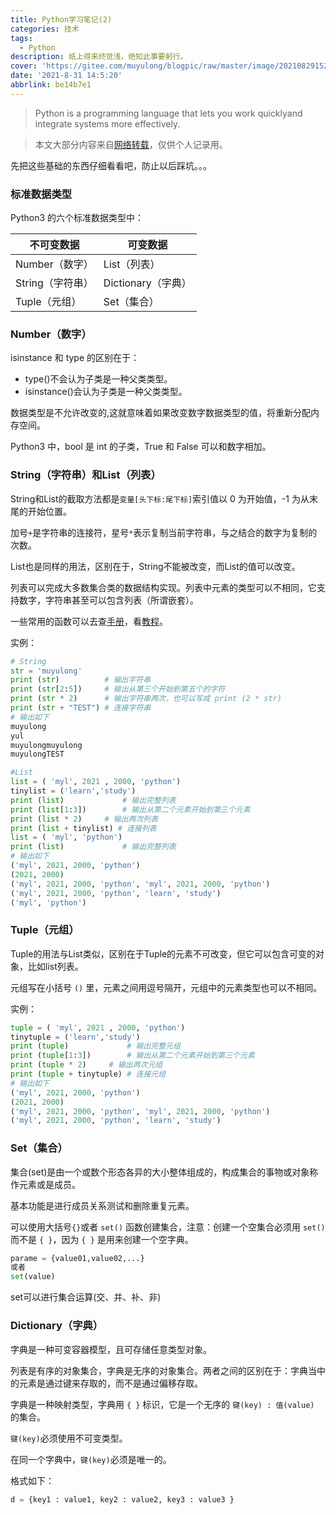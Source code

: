 ```yaml
---
title: Python学习笔记(2)
categories: 技术
tags:
  - Python
description: 纸上得来终觉浅，绝知此事要躬行。
cover: 'https://gitee.com/muyulong/blogpic/raw/master/image/202108291525612.png'
date: '2021-8-31 14:5:20'
abbrlink: be14b7e1
---
```


> Python is a programming language that lets you work quicklyand integrate systems more effectively.

> 本文大部分内容来自[网络转载](https://www.runoob.com/python3)，仅供个人记录用。

先把这些基础的东西仔细看看吧，防止以后踩坑。。。

### 标准数据类型

Python3 的六个标准数据类型中：

| 不可变数据       | 可变数据           |
| ---------------- | ------------------ |
| Number（数字）   | List（列表）       |
| String（字符串） | Dictionary（字典） |
| Tuple（元组）    | Set（集合）        |

### Number（数字）

isinstance 和 type 的区别在于：

- type()不会认为子类是一种父类类型。
- isinstance()会认为子类是一种父类类型。

数据类型是不允许改变的,这就意味着如果改变数字数据类型的值，将重新分配内存空间。

Python3 中，bool 是 int 的子类，True 和 False 可以和数字相加。

### String（字符串）和List（列表）

String和List的截取方法都是`变量[头下标:尾下标]`索引值以 0 为开始值，-1 为从末尾的开始位置。

加号`+`是字符串的连接符，星号`*`表示复制当前字符串，与之结合的数字为复制的次数。

List也是同样的用法，区别在于，String不能被改变，而List的值可以改变。

列表可以完成大多数集合类的数据结构实现。列表中元素的类型可以不相同，它支持数字，字符串甚至可以包含列表（所谓嵌套）。

一些常用的函数可以去查[手册](https://docs.python.org/zh-cn/3.7/tutorial/introduction.html)，看[教程](https://www.liaoxuefeng.com/wiki/1016959663602400)。

实例：

```python
# String
str = 'muyulong'
print (str)          # 输出字符串
print (str[2:5])     # 输出从第三个开始到第五个的字符
print (str * 2)      # 输出字符串两次，也可以写成 print (2 * str)
print (str + "TEST") # 连接字符串
# 输出如下
muyulong
yul
muyulongmuyulong
muyulongTEST

#List
list = ( 'myl', 2021 , 2000, 'python')
tinylist = ('learn','study')
print (list)             # 输出完整列表
print (list[1:3])        # 输出从第二个元素开始到第三个元素
print (list * 2)     # 输出两次列表
print (list + tinylist) # 连接列表
list = ( 'myl', 'python')
print (list)             # 输出完整列表
# 输出如下
('myl', 2021, 2000, 'python')
(2021, 2000)
('myl', 2021, 2000, 'python', 'myl', 2021, 2000, 'python')
('myl', 2021, 2000, 'python', 'learn', 'study')
('myl', 'python')
```



### Tuple（元组）

Tuple的用法与List类似，区别在于Tuple的元素不可改变，但它可以包含可变的对象，比如list列表。

元组写在小括号 `()` 里，元素之间用逗号隔开，元组中的元素类型也可以不相同。

实例：

```python
tuple = ( 'myl', 2021 , 2000, 'python')
tinytuple = ('learn','study')
print (tuple)             # 输出完整元组
print (tuple[1:3])        # 输出从第二个元素开始到第三个元素
print (tuple * 2)     # 输出两次元组
print (tuple + tinytuple) # 连接元组
# 输出如下
('myl', 2021, 2000, 'python')
(2021, 2000)
('myl', 2021, 2000, 'python', 'myl', 2021, 2000, 'python')
('myl', 2021, 2000, 'python', 'learn', 'study')
```

### Set（集合）

集合(set)是由一个或数个形态各异的大小整体组成的，构成集合的事物或对象称作元素或是成员。

基本功能是进行成员关系测试和删除重复元素。

可以使用大括号`{}`或者 `set()` 函数创建集合，注意：创建一个空集合必须用 `set()` 而不是 `{ }`，因为 `{ }` 是用来创建一个空字典。

```python
parame = {value01,value02,...}
或者
set(value)
```

set可以进行集合运算(交、并、补、非)

### Dictionary（字典）

字典是一种可变容器模型，且可存储任意类型对象。

列表是有序的对象集合，字典是无序的对象集合。两者之间的区别在于：字典当中的元素是通过键来存取的，而不是通过偏移存取。

字典是一种映射类型，字典用 `{ }` 标识，它是一个无序的 `键(key) : 值(value)` 的集合。

`键(key)`必须使用不可变类型。

在同一个字典中，`键(key)`必须是唯一的。

格式如下：

```python
d = {key1 : value1, key2 : value2, key3 : value3 }
```
